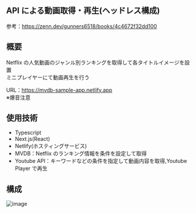 ## API による動画取得・再生(ヘッドレス構成)

参考：https://zenn.dev/gunners6518/books/4c4672f32dd100

## 概要

Netflix の人気動画のジャンル別ランキングを取得して各タイトルイメージを設置  
ミニプレイヤーにて動画再生を行う

URL：https://mvdb-sample-app.netlify.app  
※爆音注意

## 使用技術

- Typescript
- Next.js(React)
- Netlify(ホスティングサービス)
- MVDB：Netflix のランキング情報を条件を設定して取得
- Youtube API：キーワードなどの条件を指定して動画内容を取得,Youtube Player で再生

## 構成
![image](https://github.com/naitoyuma7110/NetflixCopy/assets/128150297/13f718b2-1515-4f32-98f1-1f3a86316073)
